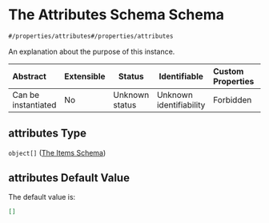 # The Attributes Schema Schema

```txt
#/properties/attributes#/properties/attributes
```

An explanation about the purpose of this instance.


| Abstract            | Extensible | Status         | Identifiable            | Custom Properties | Additional Properties | Access Restrictions | Defined In                                                                  |
| :------------------ | ---------- | -------------- | ----------------------- | :---------------- | --------------------- | ------------------- | --------------------------------------------------------------------------- |
| Can be instantiated | No         | Unknown status | Unknown identifiability | Forbidden         | Allowed               | none                | [quotes.schema.json\*](../../out/quotes.schema.json "open original schema") |

## attributes Type

`object[]` ([The Items Schema](quotes-properties-the-attributes-schema-the-items-schema.md))

## attributes Default Value

The default value is:

```json
[]
```
